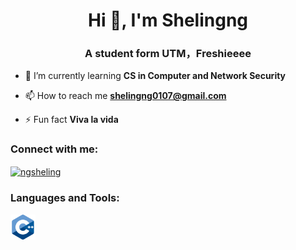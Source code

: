 <h1 align="center">Hi 👋, I'm Shelingng</h1>
<h3 align="center">A student form UTM，Freshieeee</h3>

- 🌱 I’m currently learning **CS in Computer and Network Security**

- 📫 How to reach me **shelingng0107@gmail.com**

- ⚡ Fun fact **Viva la vida**

<h3 align="left">Connect with me:</h3>
<p align="left">
<a href="https://instagram.com/ngsheling" target="blank"><img align="center" src="https://raw.githubusercontent.com/rahuldkjain/github-profile-readme-generator/master/src/images/icons/Social/instagram.svg" alt="ngsheling" height="30" width="40" /></a>
</p>

<h3 align="left">Languages and Tools:</h3>
<p align="left"> <a href="https://www.w3schools.com/cpp/" target="_blank" rel="noreferrer"> <img src="https://raw.githubusercontent.com/devicons/devicon/master/icons/cplusplus/cplusplus-original.svg" alt="cplusplus" width="40" height="40"/> </a> </p>

